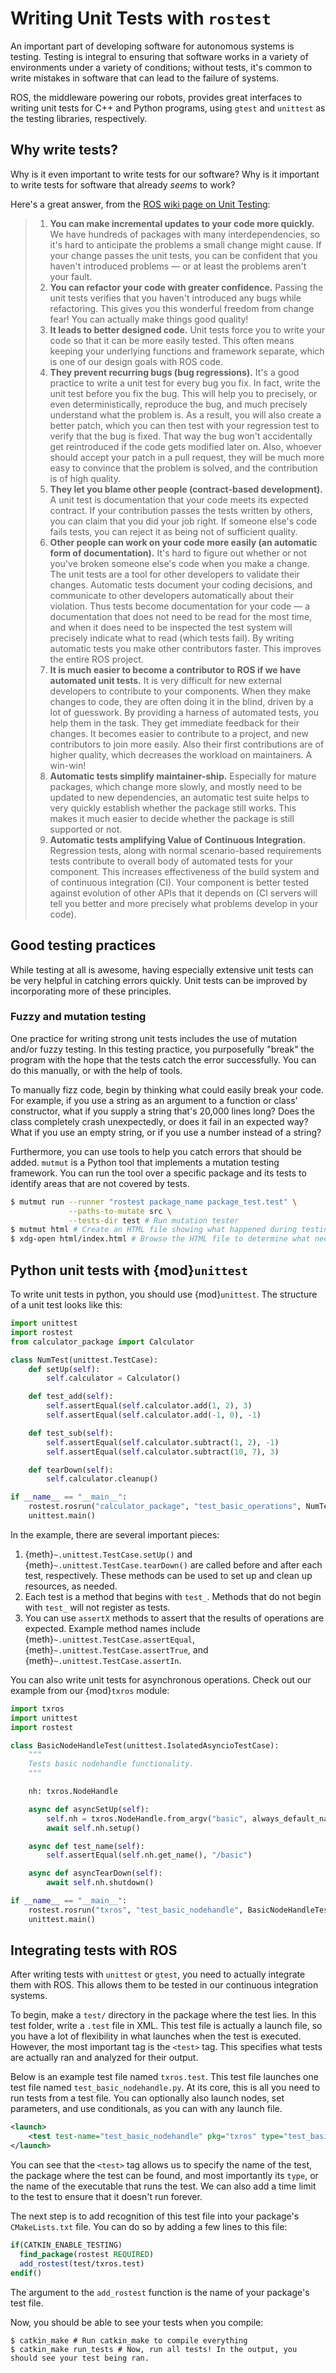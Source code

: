 # Writing Unit Tests with `rostest`

An important part of developing software for autonomous systems is testing. Testing
is integral to ensuring that software works in a variety of environments under
a variety of conditions; without tests, it's common to write mistakes in software
that can lead to the failure of systems.

ROS, the middleware powering our robots, provides great interfaces to writing
unit tests for C++ and Python programs, using `gtest` and `unittest` as the testing
libraries, respectively.

## Why write tests?

Why is it even important to write tests for our software? Why is it important to
write tests for software that already _seems_ to work?

Here's a great answer, from the [ROS wiki page on Unit Testing](http://wiki.ros.org/Quality/Tutorials/UnitTesting):
> 1. **You can make incremental updates to your code more quickly.** We have hundreds of packages with many interdependencies, so it's hard to anticipate the problems a small change might cause. If your change passes the unit tests, you can be confident that you haven't introduced problems — or at least the problems aren't your fault.
> 1. **You can refactor your code with greater confidence.** Passing the unit tests verifies that you haven't introduced any bugs while refactoring. This gives you this wonderful freedom from change fear! You can actually make things good quality!
> 1. **It leads to better designed code.** Unit tests force you to write your code so that it can be more easily tested. This often means keeping your underlying functions and framework separate, which is one of our design goals with ROS code.
> 1. **They prevent recurring bugs (bug regressions).** It's a good practice to write a unit test for every bug you fix. In fact, write the unit test before you fix the bug. This will help you to precisely, or even deterministically, reproduce the bug, and much precisely understand what the problem is. As a result, you will also create a better patch, which you can then test with your regression test to verify that the bug is fixed. That way the bug won't accidentally get reintroduced if the code gets modified later on. Also, whoever should accept your patch in a pull request, they will be much more easy to convince that the problem is solved, and the contribution is of high quality.
> 1. **They let you blame other people (contract-based development).** A unit test is documentation that your code meets its expected contract. If your contribution passes the tests written by others, you can claim that you did your job right. If someone else's code fails tests, you can reject it as being not of sufficient quality.
> 1. **Other people can work on your code more easily (an automatic form of documentation).** It's hard to figure out whether or not you've broken someone else's code when you make a change. The unit tests are a tool for other developers to validate their changes. Automatic tests document your coding decisions, and communicate to other developers automatically about their violation. Thus tests become documentation for your code — a documentation that does not need to be read for the most time, and when it does need to be inspected the test system will precisely indicate what to read (which tests fail). By writing automatic tests you make other contributors faster. This improves the entire ROS project.
> 1. **It is much easier to become a contributor to ROS if we have automated unit tests.** It is very difficult for new external developers to contribute to your components. When they make changes to code, they are often doing it in the blind, driven by a lot of guesswork. By providing a harness of automated tests, you help them in the task. They get immediate feedback for their changes. It becomes easier to contribute to a project, and new contributors to join more easily. Also their first contributions are of higher quality, which decreases the workload on maintainers. A win-win!
> 1. **Automatic tests simplify maintainer-ship.** Especially for mature packages, which change more slowly, and mostly need to be updated to new dependencies, an automatic test suite helps to very quickly establish whether the package still works. This makes it much easier to decide whether the package is still supported or not.
> 1. **Automatic tests amplifying Value of Continuous Integration.** Regression tests, along with normal scenario-based requirements tests contribute to overall body of automated tests for your component. This increases effectiveness of the build system and of continuous integration (CI). Your component is better tested against evolution of other APIs that it depends on (CI servers will tell you better and more precisely what problems develop in your code).

## Good testing practices

While testing at all is awesome, having especially extensive unit tests can be
very helpful in catching errors quickly. Unit tests can be improved by incorporating
more of these principles.

### Fuzzy and mutation testing

One practice for writing strong unit tests includes the use of mutation and/or
fuzzy testing. In this testing practice, you purposefully "break" the program with
the hope that the tests catch the error successfully. You can do this manually,
or with the help of tools.

To manually fizz code, begin by thinking what could easily break your code. For example,
if you use a string as an argument to a function or class' constructor, what if you
supply a string that's 20,000 lines long? Does the class completely crash unexpectedly,
or does it fail in an expected way? What if you use an empty string, or if you
use a number instead of a string?

Furthermore, you can use tools to help you catch errors that should be added. `mutmut`
is a Python tool that implements a mutation testing framework. You can run the tool
over a specific package and its tests to identify areas that are not covered by tests.

```bash
$ mutmut run --runner "rostest package_name package_test.test" \
             --paths-to-mutate src \
             --tests-dir test # Run mutation tester
$ mutmut html # Create an HTML file showing what happened during testing
$ xdg-open html/index.html # Browse the HTML file to determine what needs to be improved
```

## Python unit tests with {mod}`unittest`

To write unit tests in python, you should use {mod}`unittest`. The structure of a unit
test looks like this:

```python
import unittest
import rostest
from calculator_package import Calculator

class NumTest(unittest.TestCase):
    def setUp(self):
        self.calculator = Calculator()

    def test_add(self):
        self.assertEqual(self.calculator.add(1, 2), 3)
        self.assertEqual(self.calculator.add(-1, 0), -1)

    def test_sub(self):
        self.assertEqual(self.calculator.subtract(1, 2), -1)
        self.assertEqual(self.calculator.subtract(10, 7), 3)

    def tearDown(self):
        self.calculator.cleanup()

if __name__ == "__main__":
    rostest.rosrun("calculator_package", "test_basic_operations", NumTest)
    unittest.main()
```

In the example, there are several important pieces:
1. {meth}`~.unittest.TestCase.setUp()` and {meth}`~.unittest.TestCase.tearDown()`
   are called before and after each test, respectively. These methods can be used
   to set up and clean up resources, as needed.
1. Each test is a method that begins with `test_`. Methods that do not begin with
   `test_` will not register as tests.
1. You can use `assertX` methods to assert that the results of operations are
   expected. Example method names include {meth}`~.unittest.TestCase.assertEqual`,
   {meth}`~.unittest.TestCase.assertTrue`, and {meth}`~.unittest.TestCase.assertIn`.

You can also write unit tests for asynchronous operations. Check out our example
from our {mod}`txros` module:

```python
import txros
import unittest
import rostest

class BasicNodeHandleTest(unittest.IsolatedAsyncioTestCase):
    """
    Tests basic nodehandle functionality.
    """

    nh: txros.NodeHandle

    async def asyncSetUp(self):
        self.nh = txros.NodeHandle.from_argv("basic", always_default_name = True)
        await self.nh.setup()

    async def test_name(self):
        self.assertEqual(self.nh.get_name(), "/basic")

    async def asyncTearDown(self):
        await self.nh.shutdown()

if __name__ == "__main__":
    rostest.rosrun("txros", "test_basic_nodehandle", BasicNodeHandleTest)
    unittest.main()
```

## Integrating tests with ROS

After writing tests with `unittest` or `gtest`, you need to actually integrate
them with ROS. This allows them to be tested in our continuous integration systems.

To begin, make a `test/` directory in the package where the test lies. In this test
folder, write a `.test` file in XML. This test file is actually a launch
file, so you have a lot of flexibility in what launches when the test is executed.
However, the most important tag is the `<test>` tag. This specifies what tests
are actually ran and analyzed for their output.

Below is an example test file named `txros.test`. This test file launches one test
file named `test_basic_nodehandle.py`. At its core, this is all you need to run
tests from a test file. You can optionally also launch nodes, set parameters, and
use conditionals, as you can with any launch file.

```xml
<launch>
    <test test-name="test_basic_nodehandle" pkg="txros" type="test_basic_nodehandle.py" time-limit="180.0"/>
</launch>
```

You can see that the `<test>` tag allows us to specify the name of the test, the package
where the test can be found, and most importantly its `type`, or the name of the
executable that runs the test. We can also add a time limit to the test to ensure
that it doesn't run forever.

The next step is to add recognition of this test file into your package's `CMakeLists.txt`
file. You can do so by adding a few lines to this file:

```cmake
if(CATKIN_ENABLE_TESTING)
  find_package(rostest REQUIRED)
  add_rostest(test/txros.test)
endif()
```

The argument to the `add_rostest` function is the name of your package's test file.

Now, you should be able to see your tests when you compile:
```
$ catkin_make # Run catkin_make to compile everything
$ catkin_make run_tests # Now, run all tests! In the output, you should see your test being ran.
```
